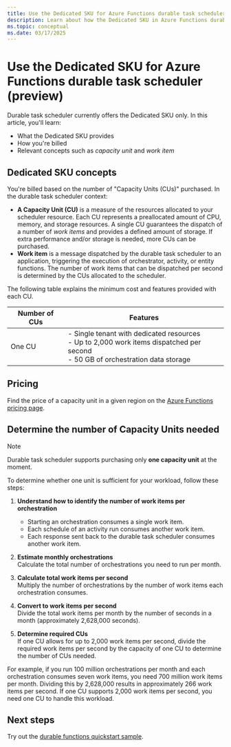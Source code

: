 ```yaml
---
title: Use the Dedicated SKU for Azure Functions durable task scheduler (preview)
description: Learn about how the Dedicated SKU in Azure Functions durable task scheduler.
ms.topic: conceptual
ms.date: 03/17/2025
---
```


# Use the Dedicated SKU for Azure Functions durable task scheduler (preview)

Durable task scheduler currently offers the Dedicated SKU only. In this article, you'll learn:
- What the Dedicated SKU provides
- How you're billed
- Relevant concepts such as *capacity unit* and *work item*

## Dedicated SKU concepts 

You're billed based on the number of "Capacity Units (CUs)" purchased. In the durable task scheduler context:

- **A Capacity Unit (CU)** is a measure of the resources allocated to your scheduler resource. Each CU represents a preallocated amount of CPU, memory, and storage resources. A single CU guarantees the dispatch of a number of *work items* and provides a defined amount of storage. If extra performance and/or storage is needed, more CUs can be purchased.
- **Work item** is a message dispatched by the durable task scheduler to an application, triggering the execution of orchestrator, activity, or entity functions. The number of work items that can be dispatched per second is determined by the CUs allocated to the scheduler.

The following table explains the minimum cost and features provided with each CU.

| Number of CUs | Features |
| ------------- | -------- |
| One CU        | - Single tenant with dedicated resources​</br>- Up to 2,000 work items dispatched per second​</br>- 50 GB of orchestration data storage​ |

## Pricing

Find the price of a capacity unit in a given region on the [Azure Functions pricing page](https://azure.microsoft.com/pricing/details/functions/). 

## Determine the number of Capacity Units needed

> [!NOTE]
> Durable task scheduler supports purchasing only **one capacity unit** at the moment.  

To determine whether one unit is sufficient for your workload, follow these steps:

1. **Understand how to identify the number of work items per orchestration**
   - Starting an orchestration consumes a single work item.
   - Each schedule of an activity run consumes another work item.
   - Each response sent back to the durable task scheduler consumes another work item.
     
1. **Estimate monthly orchestrations**  
    Calculate the total number of orchestrations you need to run per month. 

1. **Calculate total work items per second**  
    Multiply the number of orchestrations by the number of work items each orchestration consumes.

1. **Convert to work items per second**  
    Divide the total work items per month by the number of seconds in a month (approximately 2,628,000 seconds).

1. **Determine required CUs**  
    If one CU allows for up to 2,000 work items per second, divide the required work items per second by the capacity of one CU to determine the number of CUs needed.

For example, if you run 100 million orchestrations per month and each orchestration consumes seven work items, you need 700 million work items per month. Dividing this by 2,628,000 results in approximately 266 work items per second. If one CU supports 2,000 work items per second, you need one CU to handle this workload.

## Next steps

Try out the [durable functions quickstart sample](quickstart-durable-task-scheduler.md).